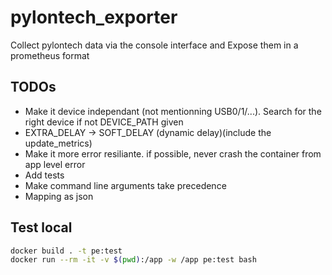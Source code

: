 # pylontech_exporter

Collect pylontech data via the console interface and Expose them in a prometheus format

## TODOs
* Make it device independant (not mentionning USB0/1/...). Search for the right device if not DEVICE_PATH given
* EXTRA_DELAY -> SOFT_DELAY (dynamic delay)(include the update_metrics)
* Make it more error resiliante. if possible, never crash the container from app level error
* Add tests
* Make command line arguments take precedence
* Mapping as json

## Test local

```bash
docker build . -t pe:test
docker run --rm -it -v $(pwd):/app -w /app pe:test bash
```